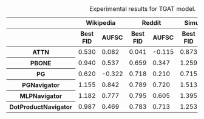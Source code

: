 <style type="text/css">
</style>
<table id="T_5c613">
  <caption>Experimental results for TGAT model.</caption>
  <thead>
    <tr>
      <th class="index_name level0" ></th>
      <th id="T_5c613_level0_col0" class="col_heading level0 col0" colspan="2">Wikipedia</th>
      <th id="T_5c613_level0_col2" class="col_heading level0 col2" colspan="2">Reddit</th>
      <th id="T_5c613_level0_col4" class="col_heading level0 col4" colspan="2">Simulate V1</th>
      <th id="T_5c613_level0_col6" class="col_heading level0 col6" colspan="2">Simulate V2</th>
    </tr>
    <tr>
      <th class="index_name level1" ></th>
      <th id="T_5c613_level1_col0" class="col_heading level1 col0" >Best FID</th>
      <th id="T_5c613_level1_col1" class="col_heading level1 col1" >AUFSC</th>
      <th id="T_5c613_level1_col2" class="col_heading level1 col2" >Best FID</th>
      <th id="T_5c613_level1_col3" class="col_heading level1 col3" >AUFSC</th>
      <th id="T_5c613_level1_col4" class="col_heading level1 col4" >Best FID</th>
      <th id="T_5c613_level1_col5" class="col_heading level1 col5" >AUFSC</th>
      <th id="T_5c613_level1_col6" class="col_heading level1 col6" >Best FID</th>
      <th id="T_5c613_level1_col7" class="col_heading level1 col7" >AUFSC</th>
    </tr>
  </thead>
  <tbody>
    <tr>
      <th id="T_5c613_level0_row0" class="row_heading level0 row0" >ATTN</th>
      <td id="T_5c613_row0_col0" class="data row0 col0" >0.530</td>
      <td id="T_5c613_row0_col1" class="data row0 col1" >0.082</td>
      <td id="T_5c613_row0_col2" class="data row0 col2" >0.041</td>
      <td id="T_5c613_row0_col3" class="data row0 col3" >-0.115</td>
      <td id="T_5c613_row0_col4" class="data row0 col4" >0.873</td>
      <td id="T_5c613_row0_col5" class="data row0 col5" >0.595</td>
      <td id="T_5c613_row0_col6" class="data row0 col6" >0.475</td>
      <td id="T_5c613_row0_col7" class="data row0 col7" >-0.908</td>
    </tr>
    <tr>
      <th id="T_5c613_level0_row1" class="row_heading level0 row1" >PBONE</th>
      <td id="T_5c613_row1_col0" class="data row1 col0" >0.940</td>
      <td id="T_5c613_row1_col1" class="data row1 col1" >0.537</td>
      <td id="T_5c613_row1_col2" class="data row1 col2" >0.659</td>
      <td id="T_5c613_row1_col3" class="data row1 col3" >0.347</td>
      <td id="T_5c613_row1_col4" class="data row1 col4" >1.259</td>
      <td id="T_5c613_row1_col5" class="data row1 col5" >0.862</td>
      <td id="T_5c613_row1_col6" class="data row1 col6" >1.226</td>
      <td id="T_5c613_row1_col7" class="data row1 col7" >0.874</td>
    </tr>
    <tr>
      <th id="T_5c613_level0_row2" class="row_heading level0 row2" >PG</th>
      <td id="T_5c613_row2_col0" class="data row2 col0" >0.620</td>
      <td id="T_5c613_row2_col1" class="data row2 col1" >-0.322</td>
      <td id="T_5c613_row2_col2" class="data row2 col2" >0.718</td>
      <td id="T_5c613_row2_col3" class="data row2 col3" >0.210</td>
      <td id="T_5c613_row2_col4" class="data row2 col4" >0.715</td>
      <td id="T_5c613_row2_col5" class="data row2 col5" >-0.411</td>
      <td id="T_5c613_row2_col6" class="data row2 col6" >0.479</td>
      <td id="T_5c613_row2_col7" class="data row2 col7" >-0.821</td>
    </tr>
    <tr>
      <th id="T_5c613_level0_row3" class="row_heading level0 row3" >PGNavigator</th>
      <td id="T_5c613_row3_col0" class="data row3 col0" >1.155</td>
      <td id="T_5c613_row3_col1" class="data row3 col1" >0.842</td>
      <td id="T_5c613_row3_col2" class="data row3 col2" >0.789</td>
      <td id="T_5c613_row3_col3" class="data row3 col3" >0.720</td>
      <td id="T_5c613_row3_col4" class="data row3 col4" >1.513</td>
      <td id="T_5c613_row3_col5" class="data row3 col5" >1.143</td>
      <td id="T_5c613_row3_col6" class="data row3 col6" >1.155</td>
      <td id="T_5c613_row3_col7" class="data row3 col7" >0.444</td>
    </tr>
    <tr>
      <th id="T_5c613_level0_row4" class="row_heading level0 row4" >MLPNavigator</th>
      <td id="T_5c613_row4_col0" class="data row4 col0" >1.182</td>
      <td id="T_5c613_row4_col1" class="data row4 col1" >0.777</td>
      <td id="T_5c613_row4_col2" class="data row4 col2" >0.795</td>
      <td id="T_5c613_row4_col3" class="data row4 col3" >0.605</td>
      <td id="T_5c613_row4_col4" class="data row4 col4" >1.395</td>
      <td id="T_5c613_row4_col5" class="data row4 col5" >0.881</td>
      <td id="T_5c613_row4_col6" class="data row4 col6" >1.162</td>
      <td id="T_5c613_row4_col7" class="data row4 col7" >0.368</td>
    </tr>
    <tr>
      <th id="T_5c613_level0_row5" class="row_heading level0 row5" >DotProductNavigator</th>
      <td id="T_5c613_row5_col0" class="data row5 col0" >0.987</td>
      <td id="T_5c613_row5_col1" class="data row5 col1" >0.469</td>
      <td id="T_5c613_row5_col2" class="data row5 col2" >0.783</td>
      <td id="T_5c613_row5_col3" class="data row5 col3" >0.713</td>
      <td id="T_5c613_row5_col4" class="data row5 col4" >1.253</td>
      <td id="T_5c613_row5_col5" class="data row5 col5" >0.598</td>
      <td id="T_5c613_row5_col6" class="data row5 col6" >1.223</td>
      <td id="T_5c613_row5_col7" class="data row5 col7" >0.596</td>
    </tr>
  </tbody>
</table>
